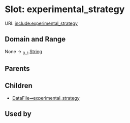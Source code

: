 
# Slot: experimental_strategy




URI: [include:experimental_strategy](https://w3id.org/include/experimental_strategy)


## Domain and Range

None &#8594;  <sub>0..1</sub> [String](types/String.md)

## Parents


## Children

 *  [DataFile➞experimental_strategy](DataFile_experimental_strategy.md)

## Used by

